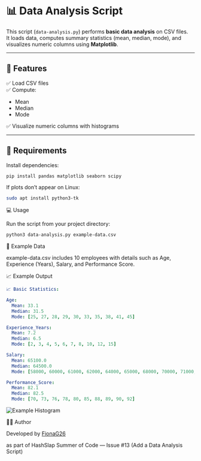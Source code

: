 # 📊 Data Analysis Script

This script (`data-analysis.py`) performs **basic data analysis** on CSV files.  
It loads data, computes summary statistics (mean, median, mode), and visualizes numeric columns using **Matplotlib**.

---

## 🚀 Features
✅ Load CSV files  
✅ Compute:
- Mean  
- Median  
- Mode  

✅ Visualize numeric columns with histograms  

---

## 🧰 Requirements
Install dependencies:

```bash
pip install pandas matplotlib seaborn scipy
```
If plots don’t appear on Linux:
```bash
sudo apt install python3-tk
```
💻 Usage

Run the script from your project directory:
```bash
python3 data-analysis.py example-data.csv
```
📁 Example Data

example-data.csv includes 10 employees with details such as Age, Experience (Years), Salary, and Performance Score.

📈 Example Output
```yaml
📈 Basic Statistics:

Age:
  Mean: 33.1
  Median: 31.5
  Mode: [25, 27, 28, 29, 30, 33, 35, 38, 41, 45]

Experience_Years:
  Mean: 7.2
  Median: 6.5
  Mode: [2, 3, 4, 5, 6, 7, 8, 10, 12, 15]

Salary:
  Mean: 65100.0
  Median: 64500.0
  Mode: [58000, 60000, 61000, 62000, 64000, 65000, 68000, 70000, 71000, 72000]

Performance_Score:
  Mean: 82.1
  Median: 82.5
  Mode: [70, 73, 76, 78, 80, 85, 88, 89, 90, 92]
```
![Example Histogram](https://github.com/FionaG26/py-vault/blob/feature/data-analysis-script/data-science/Figure_1.png?raw=true)

🧑‍💻 Author

Developed by [FionaG26](https://github.com/FionaG26)

as part of HashSlap Summer of Code — Issue #13 (Add a Data Analysis Script)
